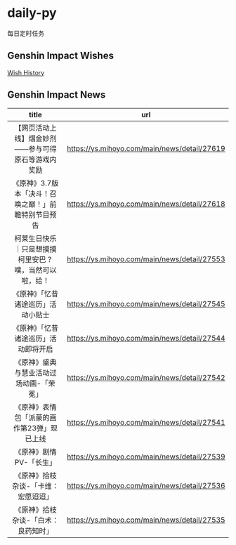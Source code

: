 # daily-py
每日定时任务


## Genshin Impact Wishes
[Wish History](./genshin_impact_wish.md)


## Genshin Impact News

| title | url |
|:---:|:---:|
| 【网页活动上线】熠金妙剂——参与可得原石等游戏内奖励 | https://ys.mihoyo.com/main/news/detail/27619 |
| 《原神》3.7版本「决斗！召唤之巅！」前瞻特别节目预告 | https://ys.mihoyo.com/main/news/detail/27618 |
| 柯莱生日快乐｜只是想摸摸柯里安巴？噗，当然可以啦，给！ | https://ys.mihoyo.com/main/news/detail/27553 |
| 《原神》「忆昔诸途巡历」活动小贴士 | https://ys.mihoyo.com/main/news/detail/27545 |
| 《原神》「忆昔诸途巡历」活动即将开启 | https://ys.mihoyo.com/main/news/detail/27544 |
| 《原神》盛典与慧业活动过场动画-「荣冕」 | https://ys.mihoyo.com/main/news/detail/27542 |
| 《原神》表情包「派蒙的画作第23弹」现已上线 | https://ys.mihoyo.com/main/news/detail/27541 |
| 《原神》剧情PV-「长生」 | https://ys.mihoyo.com/main/news/detail/27539 |
| 《原神》拾枝杂谈-「卡维：宏愿迢迢」 | https://ys.mihoyo.com/main/news/detail/27536 |
| 《原神》拾枝杂谈-「白术：良药知时」 | https://ys.mihoyo.com/main/news/detail/27535 |

